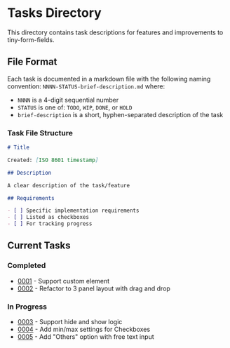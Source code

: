 # Tasks Directory

This directory contains task descriptions for features and improvements to tiny-form-fields.

## File Format

Each task is documented in a markdown file with the following naming convention:
`NNNN-STATUS-brief-description.md` where:
- `NNNN` is a 4-digit sequential number
- `STATUS` is one of: `TODO`, `WIP`, `DONE`, or `HOLD`
- `brief-description` is a short, hyphen-separated description of the task

### Task File Structure

```markdown
# Title

Created: [ISO 8601 timestamp]

## Description

A clear description of the task/feature

## Requirements

- [ ] Specific implementation requirements
- [ ] Listed as checkboxes
- [ ] For tracking progress
```

## Current Tasks

### Completed
- [0001](./0001-DONE-custom-element-support.md) - Support custom element
- [0002](./0002-DONE-three-panel-layout.md) - Refactor to 3 panel layout with drag and drop

### In Progress
- [0003](./0003-TODO-hide-show-logic.md) - Support hide and show logic
- [0004](./0004-TODO-checkbox-min-max-settings.md) - Add min/max settings for Checkboxes
- [0005](./0005-TODO-others-option.md) - Add "Others" option with free text input
